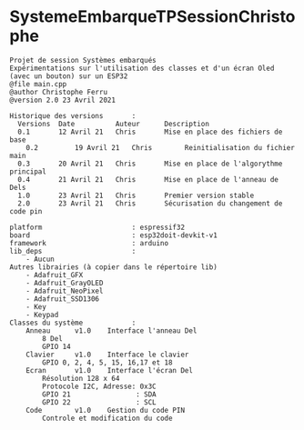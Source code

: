 # SystemeEmbarqueTPSessionChristophe
    Projet de session Systèmes embarqués
    Expérimentations sur l'utilisation des classes et d'un écran Oled (avec un bouton) sur un ESP32
    @file main.cpp
    @author Christophe Ferru
    @version 2.0 23 Avril 2021
    
    Historique des versions       :
      Versions  Date          Auteur      Description
      0.1       12 Avril 21   Chris       Mise en place des fichiers de base
	    0.2		    19 Avril 21   Chris		   Reinitialisation du fichier main
      0.3       20 Avril 21   Chris       Mise en place de l'algorythme principal
      0.4       21 Avril 21   Chris       Mise en place de l'anneau de Dels
      1.0       23 Avril 21   Chris       Premier version stable
      2.0       23 Avril 21   Chris       Sécurisation du changement de code pin
                            
    platform                      : espressif32
    board                         : esp32doit-devkit-v1
    framework                     : arduino
    lib_deps                      : 
		- Aucun
    Autres librairies (à copier dans le répertoire lib)
		- Adafruit_GFX
		- Adafruit_GrayOLED
		- Adafruit_NeoPixel
		- Adafruit_SSD1306
		- Key
		- Keypad
    Classes du système            :
		Anneau		v1.0	Interface l'anneau Del
			8 Del
			GPIO 14
		Clavier		v1.0	Interface le clavier
			GPIO 0, 2, 4, 5, 15, 16,17 et 18
		Ecran		v1.0	Interface l'écran Del
			Résolution 128 x 64
            Protocole I2C, Adresse: 0x3C 
            GPIO 21                : SDA
            GPIO 22                : SCL
		Code		v1.0	Gestion du code PIN
			Controle et modification du code